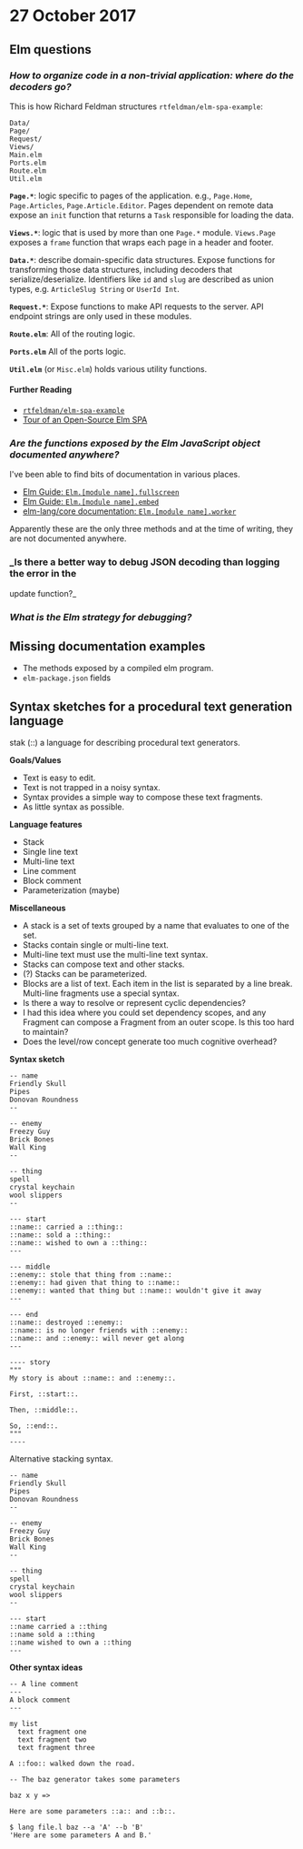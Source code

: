 # 27 October 2017

## Elm questions

### _How to organize code in a non-trivial application: where do the decoders go?_


This is how Richard Feldman structures `rtfeldman/elm-spa-example`:

```
Data/
Page/
Request/
Views/
Main.elm
Ports.elm
Route.elm
Util.elm
```

**`Page.*`**: logic specific to pages of the application. e.g., `Page.Home`,
`Page.Articles`, `Page.Article.Editor`. Pages dependent on remote data expose an
`init` function that returns a `Task` responsible for loading the data.

**`Views.*`**: logic that is used by more than one `Page.*` module. `Views.Page`
exposes a `frame` function that wraps each page in a header and footer.

**`Data.*`**: describe domain-specific data structures. Expose functions for
transforming those data structures, including decoders that serialize/deserialize.
Identifiers like `id` and `slug` are described as union types, e.g. `ArticleSlug String`
or `UserId Int`.

**`Request.*`**: Expose functions to make API requests to the server. API endpoint
strings are only used in these modules.

**`Route.elm`**: All of the routing logic.

**`Ports.elm`** All of the ports logic.

**`Util.elm`** (or `Misc.elm`) holds various utility functions.

#### Further Reading

- [`rtfeldman/elm-spa-example`](https://github.com/rtfeldman/elm-spa-example)
- [Tour of an Open-Source Elm SPA](https://dev.to/rtfeldman/tour-of-an-open-source-elm-spa)


### _Are the functions exposed by the Elm JavaScript object documented anywhere?_

I've been able to find bits of documentation in various places.

- [Elm Guide: `Elm.[module name].fullscreen`](https://guide.elm-lang.org/interop/javascript.html#step-1-embed-in-html#ports)
- [Elm Guide: `Elm.[module name].embed`](https://guide.elm-lang.org/interop/javascript.html#step-1-embed-in-html)
- [elm-lang/core documentation: `Elm.[module name].worker`](http://package.elm-lang.org/packages/elm-lang/core/5.1.1/Platform)

Apparently these are the only three methods and at the time of writing, they are
not documented anywhere.

### _Is there a better way to debug JSON decoding than logging the error in the
update function?_

### _What is the Elm strategy for debugging?_

## Missing documentation examples

- The methods exposed by a compiled elm program. 
- `elm-package.json` fields

## Syntax sketches for a procedural text generation language

stak (::) a language for describing procedural text generators.

**Goals/Values**

- Text is easy to edit. 
- Text is not trapped in a noisy syntax.
- Syntax provides a simple way to compose these text fragments.
- As little syntax as possible.

**Language features**

- Stack
- Single line text
- Multi-line text
- Line comment
- Block comment
- Parameterization (maybe)

**Miscellaneous**

- A stack is a set of texts grouped by a name that evaluates to one of the set.
- Stacks contain single or multi-line text.
- Multi-line text must use the multi-line text syntax.
- Stacks can compose text and other stacks.
- (?) Stacks can be parameterized.
- Blocks are a list of text. Each item in the list is separated by a line break. 
  Multi-line fragments use a special syntax.
- Is there a way to resolve or represent cyclic dependencies?
- I had this idea where you could set dependency scopes, and any Fragment can
  compose a Fragment from an outer scope. Is this too hard to maintain?
- Does the level/row concept generate too much cognitive overhead?

**Syntax sketch**

```
-- name
Friendly Skull 
Pipes
Donovan Roundness
--

-- enemy
Freezy Guy
Brick Bones
Wall King
--

-- thing
spell
crystal keychain
wool slippers
--

--- start
::name:: carried a ::thing::
::name:: sold a ::thing::
::name:: wished to own a ::thing::
---

--- middle
::enemy:: stole that thing from ::name::
::enemy:: had given that thing to ::name::
::enemy:: wanted that thing but ::name:: wouldn't give it away
--- 

--- end
::name:: destroyed ::enemy::
::name:: is no longer friends with ::enemy::
::name:: and ::enemy:: will never get along
--- 

---- story
"""
My story is about ::name:: and ::enemy::. 

First, ::start::.

Then, ::middle::.

So, ::end::.
"""
----
```

Alternative stacking syntax.

```
-- name
Friendly Skull 
Pipes
Donovan Roundness
--

-- enemy
Freezy Guy
Brick Bones
Wall King
--

-- thing
spell
crystal keychain
wool slippers
--

--- start
::name carried a ::thing
::name sold a ::thing
::name wished to own a ::thing
---

```

**Other syntax ideas**

```
-- A line comment
---
A block comment
---
```

```
my list
  text fragment one
  text fragment two
  text fragment three
```

```
A ::foo:: walked down the road.
```

```
-- The baz generator takes some parameters

baz x y =>

Here are some parameters ::a:: and ::b::.
```

```
$ lang file.l baz --a 'A' --b 'B'
'Here are some parameters A and B.'
```
